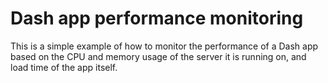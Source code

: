 # Dash app performance monitoring

This is a simple example of how to monitor the performance of a Dash app based on the CPU and memory usage of the server it is running on, and load time of the app itself.
